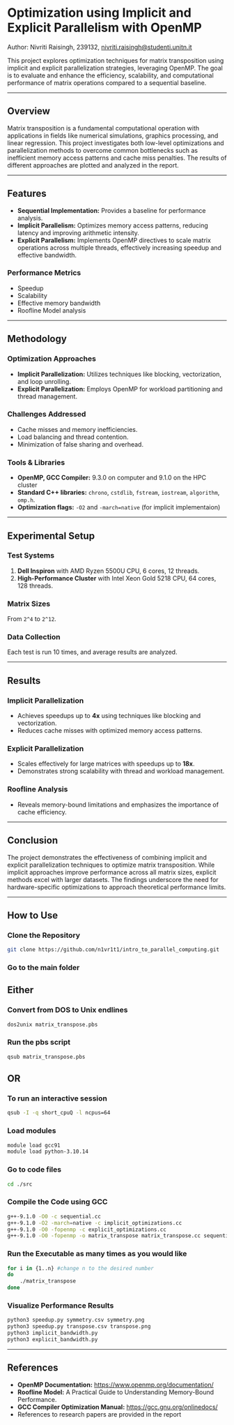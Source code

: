 # Optimization using Implicit and Explicit Parallelism with OpenMP

Author: Nivriti Raisingh, 239132, nivriti.raisingh@studenti.unitn.it

This project explores optimization techniques for matrix transposition using implicit and explicit parallelization strategies, leveraging OpenMP. The goal is to evaluate and enhance the efficiency, scalability, and computational performance of matrix operations compared to a sequential baseline.

---

## Overview

Matrix transposition is a fundamental computational operation with applications in fields like numerical simulations, graphics processing, and linear regression. This project investigates both low-level optimizations and parallelization methods to overcome common bottlenecks such as inefficient memory access patterns and cache miss penalties. The results of different approaches are plotted and analyzed in the report.

---

## Features

- **Sequential Implementation:** Provides a baseline for performance analysis.
- **Implicit Parallelism:** Optimizes memory access patterns, reducing latency and improving arithmetic intensity.
- **Explicit Parallelism:** Implements OpenMP directives to scale matrix operations across multiple threads, effectively increasing speedup and effective bandwidth.

### Performance Metrics
- Speedup
- Scalability
- Effective memory bandwidth
- Roofline Model analysis

---

## Methodology

### Optimization Approaches
- **Implicit Parallelization:** Utilizes techniques like blocking, vectorization, and loop unrolling.
- **Explicit Parallelization:** Employs OpenMP for workload partitioning and thread management.

### Challenges Addressed
- Cache misses and memory inefficiencies.
- Load balancing and thread contention.
- Minimization of false sharing and overhead.

### Tools & Libraries
- **OpenMP, GCC Compiler:** 9.3.0 on computer and 9.1.0 on the HPC cluster
- **Standard C++ libraries:** `chrono`, `cstdlib`, `fstream`, `iostream`, `algorithm`, `omp.h`.
- **Optimization flags:** `-O2` and `-march=native` (for implicit implementaion)

---

## Experimental Setup

### Test Systems
1. **Dell Inspiron** with AMD Ryzen 5500U CPU, 6 cores, 12 threads.
2. **High-Performance Cluster** with Intel Xeon Gold 5218 CPU, 64 cores, 128 threads.

### Matrix Sizes
From `2^4` to `2^12`.

### Data Collection
Each test is run 10 times, and average results are analyzed.

---

## Results

### Implicit Parallelization
- Achieves speedups up to **4x** using techniques like blocking and vectorization.
- Reduces cache misses with optimized memory access patterns.

### Explicit Parallelization
- Scales effectively for large matrices with speedups up to **18x**.
- Demonstrates strong scalability with thread and workload management.

### Roofline Analysis
- Reveals memory-bound limitations and emphasizes the importance of cache efficiency.

---

## Conclusion

The project demonstrates the effectiveness of combining implicit and explicit parallelization techniques to optimize matrix transposition. While implicit approaches improve performance across all matrix sizes, explicit methods excel with larger datasets. The findings underscore the need for hardware-specific optimizations to approach theoretical performance limits.

---

## How to Use

### Clone the Repository
```bash
git clone https://github.com/n1vr1t1/intro_to_parallel_computing.git
```
### Go to the main folder 
## Either
### Convert from DOS to Unix endlines
```bash
dos2unix matrix_transpose.pbs
```

### Run the pbs script
```bash
qsub matrix_transpose.pbs
```
## OR
### To run an interactive session
```bash
qsub -I -q short_cpuQ -l ncpus=64
```
### Load modules
```bash
module load gcc91
module load python-3.10.14
```
### Go to code files
```bash
cd ./src
```
### Compile the Code using GCC
```bash
g++-9.1.0 -O0 -c sequential.cc
g++-9.1.0 -O2 -march=native -c implicit_optimizations.cc
g++-9.1.0 -O0 -fopenmp -c explicit_optimizations.cc
g++-9.1.0 -O0 -fopenmp -o matrix_transpose matrix_transpose.cc sequential.o implicit_optimizations.o explicit_optimizations.o
```
### Run the Executable as many times as you would like
```bash
for i in {1..n} #change n to the desired number
do
    ./matrix_transpose
done
```
### Visualize Performance Results
```bash
python3 speedup.py symmetry.csv symmetry.png 
python3 speedup.py transpose.csv transpose.png
python3 implicit_bandwidth.py
python3 explicit_bandwidth.py
```
---

## References
- **OpenMP Documentation:** https://www.openmp.org/documentation/
- **Roofline Model:** A Practical Guide to Understanding Memory-Bound Performance.
- **GCC Compiler Optimization Manual:** https://gcc.gnu.org/onlinedocs/
- References to research papers are provided in the report 
